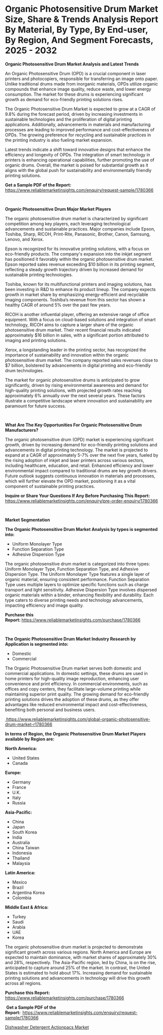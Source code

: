 <p><h1>Organic Photosensitive Drum Market Size, Share & Trends Analysis Report By Material, By Type, By End-user, By Region, And Segment Forecasts, 2025 - 2032</h1></p><p><strong>Organic Photosensitive Drum Market Analysis and Latest Trends</strong></p>
<p><p>An Organic Photosensitive Drum (OPD) is a crucial component in laser printers and photocopiers, responsible for transferring an image onto paper. Unlike traditional drums made from inorganic materials, OPDs utilize organic compounds that enhance image quality, reduce waste, and lower energy consumption. The market for these drums is experiencing significant growth as demand for eco-friendly printing solutions rises.</p><p>The Organic Photosensitive Drum Market is expected to grow at a CAGR of 9.8% during the forecast period, driven by increasing investments in sustainable technologies and the proliferation of digital printing applications. Additionally, advancements in materials and manufacturing processes are leading to improved performance and cost-effectiveness of OPDs. The growing preference for recycling and sustainable practices in the printing industry is also fueling market expansion.</p><p>Latest trends indicate a shift toward innovative designs that enhance the efficiency and longevity of OPDs. The integration of smart technology in printers is enhancing operational capabilities, further promoting the use of organic drums. Overall, the market is poised for substantial growth as it aligns with the global push for sustainability and environmentally friendly printing solutions.</p></p>
<p><strong>Get a Sample PDF of the Report:&nbsp;</strong> <a href="https://www.reliablemarketinsights.com/enquiry/request-sample/1780366?utm_campaign=3184&utm_medium=2&utm_source=Github&utm_content=ia&utm_term=25032025&utm_id=organic-photosensitive-drum">https://www.reliablemarketinsights.com/enquiry/request-sample/1780366</a></p>
<p>&nbsp;</p>
<p><strong>Organic Photosensitive Drum Major Market Players</strong></p>
<p><p>The organic photosensitive drum market is characterized by significant competition among key players, each leveraging technological advancements and sustainable practices. Major companies include Epson, Toshiba, Sharp, RICOH, Print-Rite, Panasonic, Brother, Canon, Samsung, Lenovo, and Xerox.</p><p>Epson is recognized for its innovative printing solutions, with a focus on eco-friendly products. The company's expansion into the inkjet segment has positioned it favorably within the organic photosensitive drum market. Epson reported sales revenue exceeding $10 billion in its printing segment, reflecting a steady growth trajectory driven by increased demand for sustainable printing technologies.</p><p>Toshiba, known for its multifunctional printers and imaging solutions, has been investing in R&D to enhance its product lineup. The company expects growth in market share by emphasizing energy-efficient and recyclable imaging components. Toshiba’s revenue from this sector has shown a healthy CAGR of around 5% over the past few years.</p><p>RICOH is another influential player, offering an extensive range of office equipment. With a focus on cloud-based solutions and integration of smart technology, RICOH aims to capture a larger share of the organic photosensitive drum market. Their recent financial results indicated approximately $16 billion in sales, with a significant portion attributed to imaging and printing solutions.</p><p>Xerox, a longstanding leader in the printing sector, has recognized the importance of sustainability and innovation within the organic photosensitive drum market. The company reported sales revenues close to $7 billion, bolstered by advancements in digital printing and eco-friendly drum technologies.</p><p>The market for organic photosensitive drums is anticipated to grow significantly, driven by rising environmental awareness and demand for high-quality printing solutions, with projected growth rates reaching approximately 6% annually over the next several years. These factors illustrate a competitive landscape where innovation and sustainability are paramount for future success.</p></p>
<p>&nbsp;</p>
<p><strong>What Are The Key Opportunities For Organic Photosensitive Drum Manufacturers?</strong></p>
<p><p>The organic photosensitive drum (OPD) market is experiencing significant growth, driven by increasing demand for eco-friendly printing solutions and advancements in digital printing technology. The market is projected to expand at a CAGR of approximately 5-7% over the next five years, fueled by the rising adoption of inkjet and laser printers across various sectors, including healthcare, education, and retail. Enhanced efficiency and lower environmental impact compared to traditional drums are key growth drivers. Future outlook suggests continuous innovation in materials and processes, which will further elevate the OPD market, positioning it as a vital component of sustainable printing practices.</p></p>
<p><strong>Inquire or Share Your Questions If Any Before Purchasing This Report:</strong> <a href="https://www.reliablemarketinsights.com/enquiry/pre-order-enquiry/1780366?utm_campaign=3184&utm_medium=2&utm_source=Github&utm_content=ia&utm_term=25032025&utm_id=organic-photosensitive-drum">https://www.reliablemarketinsights.com/enquiry/pre-order-enquiry/1780366</a></p>
<p>&nbsp;</p>
<p><strong>Market Segmentation</strong></p>
<p><strong>The Organic Photosensitive Drum Market Analysis by types is segmented into:</strong></p>
<p><ul><li>Uniform Monolayer Type</li><li>Function Separation Type</li><li>Adhesive Dispersion Type</li></ul></p>
<p><p>The organic photosensitive drum market is categorized into three types: Uniform Monolayer Type, Function Separation Type, and Adhesive Dispersion Type. The Uniform Monolayer Type features a single layer of organic material, ensuring consistent performance. Function Separation Type uses multiple layers to optimize specific functions such as charge transport and light sensitivity. Adhesive Dispersion Type involves dispersed organic materials within a binder, enhancing flexibility and durability. Each type caters to diverse printing needs and technology advancements, impacting efficiency and image quality.</p></p>
<p><strong>Purchase this Report:&nbsp;</strong><a href="https://www.reliablemarketinsights.com/purchase/1780366?utm_campaign=3184&utm_medium=2&utm_source=Github&utm_content=ia&utm_term=25032025&utm_id=organic-photosensitive-drum">https://www.reliablemarketinsights.com/purchase/1780366</a></p>
<p>&nbsp;</p>
<p><strong>The Organic Photosensitive Drum Market Industry Research by Application is segmented into:</strong></p>
<p><ul><li>Domestic</li><li>Commercial</li></ul></p>
<p><p>The Organic Photosensitive Drum market serves both domestic and commercial applications. In domestic settings, these drums are used in home printers for high-quality image reproduction, enhancing user convenience and print efficiency. In commercial environments, such as offices and copy centers, they facilitate large-volume printing while maintaining superior print quality. The growing demand for eco-friendly printing solutions drives the adoption of these drums, as they offer advantages like reduced environmental impact and cost-effectiveness, benefiting both personal and business users.</p></p>
<p><a href="https://www.reliablemarketinsights.com/global-organic-photosensitive-drum-market-r1780366?utm_campaign=3184&utm_medium=2&utm_source=Github&utm_content=ia&utm_term=25032025&utm_id=organic-photosensitive-drum">&nbsp;https://www.reliablemarketinsights.com/global-organic-photosensitive-drum-market-r1780366</a></p>
<p><strong>In terms of Region, the Organic Photosensitive Drum Market Players available by Region are:</strong></p>
<p>
    <p> <strong> North America: </strong>
        <ul>
            <li>United States</li>
            <li>Canada</li>
        </ul>
        </p> 
    <p> <strong> Europe: </strong>
        <ul>
            <li>Germany</li>
            <li>France</li>
            <li>U.K.</li>
            <li>Italy</li>
            <li>Russia</li>
        </ul>
        </p> 
    <p> <strong> Asia-Pacific: </strong>
        <ul>
            <li>China</li>
            <li>Japan</li>
            <li>South Korea</li>
            <li>India</li>
            <li>Australia</li>
            <li>China Taiwan</li>
            <li>Indonesia</li>
            <li>Thailand</li>
            <li>Malaysia</li>
        </ul>
        </p> 
    <p> <strong> Latin America: </strong>
        <ul>
            <li>Mexico</li>
            <li>Brazil</li>
            <li>Argentina Korea</li>
            <li>Colombia</li>
        </ul>
        </p> 
    <p> <strong> Middle East & Africa: </strong>
        <ul>
            <li>Turkey</li>
            <li>Saudi</li>
            <li>Arabia</li>
            <li>UAE</li>
            <li>Korea</li>
        </ul>
    </p>
    </p>
<p><p>The organic photosensitive drum market is projected to demonstrate significant growth across various regions. North America and Europe are expected to maintain dominance, with market shares of approximately 30% and 28%, respectively. The Asia-Pacific region, led by China, is on the rise, anticipated to capture around 25% of the market. In contrast, the United States is estimated to hold about 17%. Increasing demand for sustainable printing solutions and advancements in technology will drive this growth across all regions.</p></p>
<p><strong>Purchase this Report: </strong><a href="https://www.reliablemarketinsights.com/purchase/1780366?utm_campaign=3184&utm_medium=2&utm_source=Github&utm_content=ia&utm_term=25032025&utm_id=organic-photosensitive-drum">https://www.reliablemarketinsights.com/purchase/1780366</a></p>
<p>&nbsp;<strong>Get a Sample PDF of the Report:&nbsp;&nbsp;</strong><a href="https://www.reliablemarketinsights.com/enquiry/request-sample/1780366?utm_campaign=3184&utm_medium=2&utm_source=Github&utm_content=ia&utm_term=25032025&utm_id=organic-photosensitive-drum">https://www.reliablemarketinsights.com/enquiry/request-sample/1780366</a></p>
<p><strong></strong></p>
<p><p><a href="https://github.com/momossidram/Market-Research-Report-List-1/blob/main/dishwasher-detergent-actionpacs-market.md?utm_campaign=3184&utm_medium=2&utm_source=Github&utm_content=ia&utm_term=25032025&utm_id=organic-photosensitive-drum">Dishwasher Detergent Actionpacs Market</a></p></p>